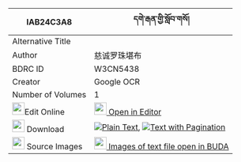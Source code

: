 |IAB24C3A8|དགེ་རྒན་གྱི་སློབ་གསོ། 
| --- | --- 
|Alternative Title |
|Author| 慈诚罗珠堪布
|BDRC ID | W3CN5438
|Creator | Google OCR
|Number of Volumes| 1
|<img width="25" src="https://img.icons8.com/color/25/000000/edit-property.png">Edit Online| [<img width="25" src="https://avatars.githubusercontent.com/u/45091458?s=200&v=4"> Open in Editor](http://editor.openpecha.org/IAB24C3A8)
|<img width="25" src="https://img.icons8.com/fluent/48/000000/download-2.png"/>  Download | [![](https://img.icons8.com/color/20/000000/txt.png)Plain Text](https://github.com/Openpecha/IAB24C3A8/releases/download/v1/gegen_gyi_lobso_plain_IAB24C3A8.zip), [![](https://img.icons8.com/color/20/000000/txt.png)Text with Pagination](https://github.com/Openpecha/IAB24C3A8/releases/download/v1/gegen_gyi_lobso_pages_IAB24C3A8.zip)
|<img width="25" src="https://img.icons8.com/plasticine/100/000000/pictures-folder.png"/>  Source Images | [<img width="25" src="https://library.bdrc.io/icons/BUDA-small.svg"> Images of text file open in BUDA](https://library.bdrc.io/show/bdr:W3CN5438)